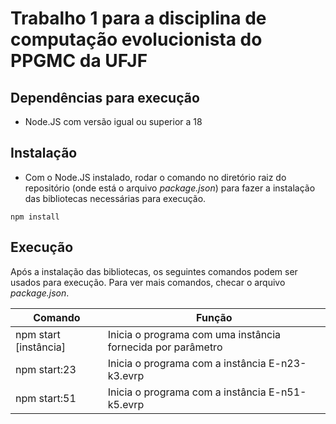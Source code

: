 # Trabalho 1 para a disciplina de computação evolucionista do PPGMC da UFJF

## Dependências para execução

- Node.JS com versão igual ou superior a 18

## Instalação

- Com o Node.JS instalado, rodar o comando no diretório raiz do repositório (onde está o arquivo *package.json*) para fazer a instalação das bibliotecas necessárias para execução.

```
npm install
```

## Execução

Após a instalação das bibliotecas, os seguintes comandos podem ser usados para execução.
Para ver mais comandos, checar o arquivo *package.json*.

Comando               | Função
--------------------- | ----------
npm start [instância] | Inicia o programa com uma instância fornecida por parâmetro
npm start:23          | Inicia o programa com a instância E-n23-k3.evrp
npm start:51          | Inicia o programa com a instância E-n51-k5.evrp
